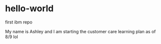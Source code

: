 # hello-world
first ibm repo

My name is Ashley and I am starting the customer care learning plan as of 8/9 lol

